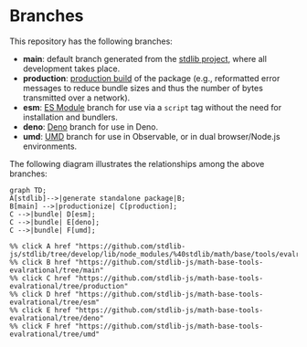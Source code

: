 <!--

@license Apache-2.0

Copyright (c) 2022 The Stdlib Authors.

Licensed under the Apache License, Version 2.0 (the "License");
you may not use this file except in compliance with the License.
You may obtain a copy of the License at

    http://www.apache.org/licenses/LICENSE-2.0

Unless required by applicable law or agreed to in writing, software
distributed under the License is distributed on an "AS IS" BASIS,
WITHOUT WARRANTIES OR CONDITIONS OF ANY KIND, either express or implied.
See the License for the specific language governing permissions and
limitations under the License.

-->

# Branches

This repository has the following branches:

-   **main**: default branch generated from the [stdlib project][stdlib-url], where all development takes place.
-   **production**: [production build][production-url] of the package (e.g., reformatted error messages to reduce bundle sizes and thus the number of bytes transmitted over a network).
-   **esm**: [ES Module][esm-url] branch for use via a `script` tag without the need for installation and bundlers.
-   **deno**: [Deno][deno-url] branch for use in Deno.
-   **umd**: [UMD][umd-url] branch for use in Observable, or in dual browser/Node.js environments.

The following diagram illustrates the relationships among the above branches:

```mermaid
graph TD;
A[stdlib]-->|generate standalone package|B;
B[main] -->|productionize| C[production];
C -->|bundle| D[esm];
C -->|bundle| E[deno];
C -->|bundle| F[umd];

%% click A href "https://github.com/stdlib-js/stdlib/tree/develop/lib/node_modules/%40stdlib/math/base/tools/evalrational"
%% click B href "https://github.com/stdlib-js/math-base-tools-evalrational/tree/main"
%% click C href "https://github.com/stdlib-js/math-base-tools-evalrational/tree/production"
%% click D href "https://github.com/stdlib-js/math-base-tools-evalrational/tree/esm"
%% click E href "https://github.com/stdlib-js/math-base-tools-evalrational/tree/deno"
%% click F href "https://github.com/stdlib-js/math-base-tools-evalrational/tree/umd"
```

[stdlib-url]: https://github.com/stdlib-js/stdlib/tree/develop/lib/node_modules/%40stdlib/math/base/tools/evalrational
[production-url]: https://github.com/stdlib-js/math-base-tools-evalrational/tree/production
[deno-url]: https://github.com/stdlib-js/math-base-tools-evalrational/tree/deno
[umd-url]: https://github.com/stdlib-js/math-base-tools-evalrational/tree/umd
[esm-url]: https://github.com/stdlib-js/math-base-tools-evalrational/tree/esm
